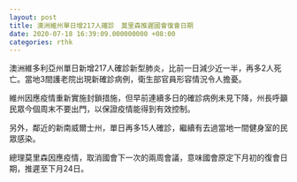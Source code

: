 ```yaml
---
layout: post
title: 澳洲維州單日增217人確診　莫里森推遲國會復會日期
date: 2020-07-18 16:39:09.000000000 +08:00
categories: rthk
---
```


澳洲維多利亞州單日新增217人確診新型肺炎，比前一日減少近一半，再多2人死亡。當地3間護老院出現新確診病例，衛生部官員形容情況令人擔憂。

維州因應疫情重新實施封鎖措施，但早前連續多日的確診病例未見下降，州長呼籲民眾今個周末不要出門，以保證疫情能得到有效控制。

另外，鄰近的新南威爾士州，單日再多15人確診，繼續有去過當地一間健身室的民眾感染。

總理莫里森因應疫情，取消國會下一次的兩周會議，意味國會原定下月初的復會日期，推遲至下月24日。
